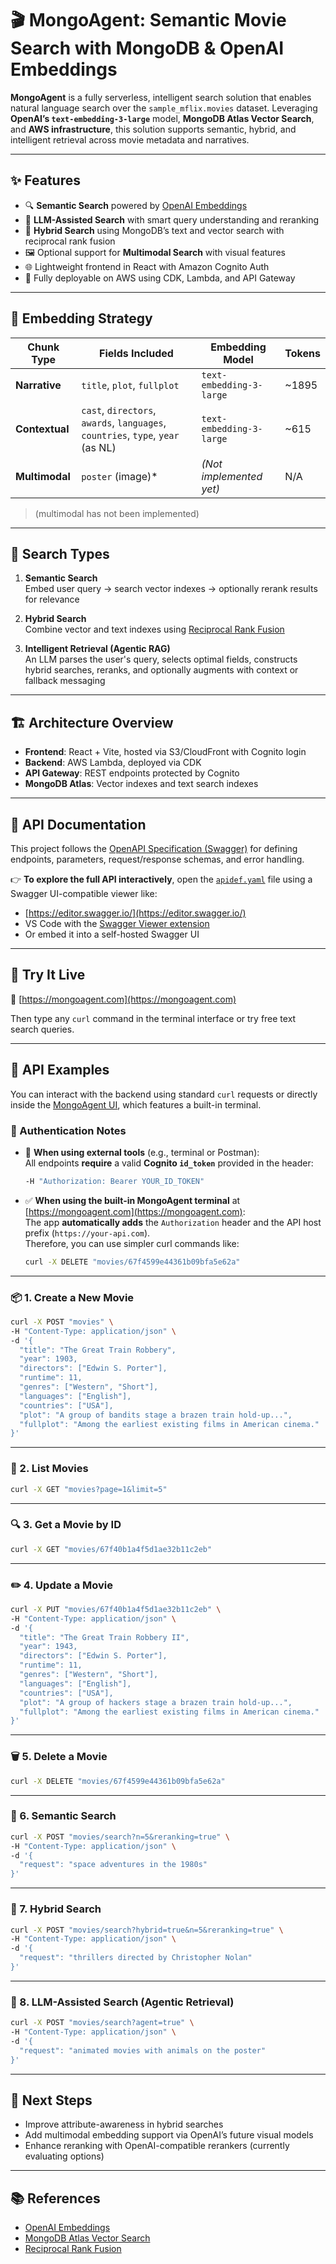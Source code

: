 # 🎬 MongoAgent: Semantic Movie Search with MongoDB & OpenAI Embeddings

**MongoAgent** is a fully serverless, intelligent search solution that enables natural language search over the `sample_mflix.movies` dataset. Leveraging **OpenAI’s `text-embedding-3-large`** model, **MongoDB Atlas Vector Search**, and **AWS infrastructure**, this solution supports semantic, hybrid, and intelligent retrieval across movie metadata and narratives.

---

## ✨ Features

- 🔍 **Semantic Search** powered by [OpenAI Embeddings](https://platform.openai.com/docs/models/text-embedding-3-large)
- 🧠 **LLM-Assisted Search** with smart query understanding and reranking
- 🔀 **Hybrid Search** using MongoDB’s text and vector search with reciprocal rank fusion
- 🖼️ Optional support for **Multimodal Search** with visual features
- 🌐 Lightweight frontend in React with Amazon Cognito Auth
- 🧱 Fully deployable on AWS using CDK, Lambda, and API Gateway

---

## 🧠 Embedding Strategy

| Chunk Type              | Fields Included                                 | Embedding Model               | Tokens |
|------------------------|--------------------------------------------------|-------------------------------|--------|
| **Narrative**          | `title`, `plot`, `fullplot`                     | `text-embedding-3-large`      | ~1895  |
| **Contextual**         | `cast`, `directors`, `awards`, `languages`, `countries`, `type`, `year` (as NL) | `text-embedding-3-large` | ~615   |
| **Multimodal**         | `poster` (image)*                               | *(Not implemented yet)*       | N/A    |

> (multimodal has not been implemented)

---

## 🔎 Search Types

1. **Semantic Search**  
   Embed user query → search vector indexes → optionally rerank results for relevance

2. **Hybrid Search**  
   Combine vector and text indexes using [Reciprocal Rank Fusion](https://www.mongodb.com/docs/atlas/atlas-vector-search/tutorials/reciprocal-rank-fusion/)

3. **Intelligent Retrieval (Agentic RAG)**  
   An LLM parses the user's query, selects optimal fields, constructs hybrid searches, reranks, and optionally augments with context or fallback messaging

---

## 🏗️ Architecture Overview

- **Frontend**: React + Vite, hosted via S3/CloudFront with Cognito login
- **Backend**: AWS Lambda, deployed via CDK
- **API Gateway**: REST endpoints protected by Cognito
- **MongoDB Atlas**: Vector indexes and text search indexes

---

## 📘 API Documentation

This project follows the [OpenAPI Specification (Swagger)](https://swagger.io/specification/) for defining endpoints, parameters, request/response schemas, and error handling.

👉 **To explore the full API interactively**, open the [`apidef.yaml`](./apidef.yaml) file using a Swagger UI-compatible viewer like:

- [https://editor.swagger.io/](https://editor.swagger.io/)
- VS Code with the [Swagger Viewer extension](https://marketplace.visualstudio.com/items?itemName=Arjun.swagger-viewer)
- Or embed it into a self-hosted Swagger UI

---

## 🚀 Try It Live

🔗 [https://mongoagent.com](https://mongoagent.com)


Then type any `curl` command in the terminal interface or try free text search queries.


---

## 🧪 API Examples

You can interact with the backend using standard `curl` requests or directly inside the [MongoAgent UI](https://mongoagent.com), which features a built-in terminal.

### 🧠 Authentication Notes

- 🔐 **When using external tools** (e.g., terminal or Postman):  
  All endpoints **require** a valid **Cognito `id_token`** provided in the header:
  ```bash
  -H "Authorization: Bearer YOUR_ID_TOKEN"
  ```

- ✅ **When using the built-in MongoAgent terminal** at [https://mongoagent.com](https://mongoagent.com):  
  The app **automatically adds** the `Authorization` header and the API host prefix (`https://your-api.com`).  
  Therefore, you can use simpler curl commands like:

  ```bash
  curl -X DELETE "movies/67f4599e44361b09bfa5e62a"
  ```

---

### 📦 1. Create a New Movie

```bash
curl -X POST "movies" \
-H "Content-Type: application/json" \
-d '{
  "title": "The Great Train Robbery",
  "year": 1903,
  "directors": ["Edwin S. Porter"],
  "runtime": 11,
  "genres": ["Western", "Short"],
  "languages": ["English"],
  "countries": ["USA"],
  "plot": "A group of bandits stage a brazen train hold-up...",
  "fullplot": "Among the earliest existing films in American cinema."
}'
```

---

### 📄 2. List Movies

```bash
curl -X GET "movies?page=1&limit=5"
```

---

### 🔍 3. Get a Movie by ID

```bash
curl -X GET "movies/67f40b1a4f5d1ae32b11c2eb"
```

---

### ✏️ 4. Update a Movie

```bash
curl -X PUT "movies/67f40b1a4f5d1ae32b11c2eb" \
-H "Content-Type: application/json" \
-d '{
  "title": "The Great Train Robbery II",
  "year": 1943,
  "directors": ["Edwin S. Porter"],
  "runtime": 11,
  "genres": ["Western", "Short"],
  "languages": ["English"],
  "countries": ["USA"],
  "plot": "A group of hackers stage a brazen train hold-up...",
  "fullplot": "Among the earliest existing films in American cinema."
}'
```

---

### 🗑️ 5. Delete a Movie

```bash
curl -X DELETE "movies/67f4599e44361b09bfa5e62a"
```

---

### 🔎 6. Semantic Search

```bash
curl -X POST "movies/search?n=5&reranking=true" \
-H "Content-Type: application/json" \
-d '{
  "request": "space adventures in the 1980s"
}'
```

---

### 🔀 7. Hybrid Search

```bash
curl -X POST "movies/search?hybrid=true&n=5&reranking=true" \
-H "Content-Type: application/json" \
-d '{
  "request": "thrillers directed by Christopher Nolan"
}'
```

---

### 🤖 8. LLM-Assisted Search (Agentic Retrieval)

```bash
curl -X POST "movies/search?agent=true" \
-H "Content-Type: application/json" \
-d '{
  "request": "animated movies with animals on the poster"
}'
```

---


## 🧩 Next Steps

- Improve attribute-awareness in hybrid searches
- Add multimodal embedding support via OpenAI’s future visual models
- Enhance reranking with OpenAI-compatible rerankers (currently evaluating options)

---

## 📚 References

- [OpenAI Embeddings](https://platform.openai.com/docs/models/text-embedding-3-large)
- [MongoDB Atlas Vector Search](https://www.mongodb.com/docs/atlas/atlas-vector-search/)
- [Reciprocal Rank Fusion](https://www.mongodb.com/docs/atlas/atlas-vector-search/tutorials/reciprocal-rank-fusion/)
